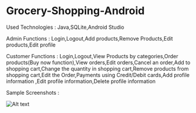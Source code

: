# Grocery-Shopping-Android
Used Technologies : Java,SQLite,Android Studio

Admin Functions : Login,Logout,Add products,Remove Products,Edit products,Edit profile

Customer Functions : Login,Logout,View Products by categories,Order products(Buy now function),View orders,Edit orders,Cancel an order,Add to shopping cart,Change the quantity in shopping cart,Remove products from shopping cart,Edit the Order,Payments using Credit/Debit cards,Add profile information ,Edit profile information,Delete profile information

Sample Screenshots :

![Alt text](https://raw.github.com/GihanJ/Grocery-Shopping-Android/master/Sample-Screenshots/Account.jpg)
